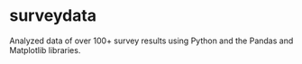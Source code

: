 # surveydata
Analyzed data of over 100+ survey results using Python and the Pandas and Matplotlib libraries. 
